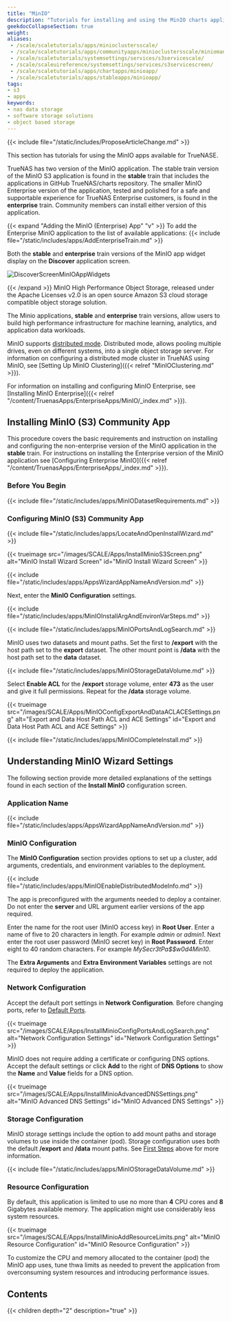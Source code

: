 ```yaml
---
title: "MinIO"
description: "Tutorials for installing and using the MinIO charts application available in the stable train in TrueNAS SCALE."
geekdocCollapseSection: true
weight:
aliases: 
 - /scale/scaletutorials/apps/minioclustersscale/
 - /scale/scaletutorials/apps/communityapps/minioclustersscale/miniomanualupdate/
 - /scale/scaletutorials/systemsettings/services/s3servicescale/
 - /scale/scaleuireference/systemsettings/services/s3servicescreen/
 - /scale/scaletutorials/apps/chartapps/minioapp/
 - /scale/scaletutorials/apps/stableapps/minioapp/
tags:
- s3
- apps
keywords:
- nas data storage
- software storage solutions
- object based storage
---
```



{{< include file="/static/includes/ProposeArticleChange.md" >}}

This section has tutorials for using the MinIO apps available for TrueNASE.

TrueNAS has two version of the MinIO application.
The stable train version of the MinIO S3 application is found in the **stable** train that includes the applications in GitHub TrueNAS/charts repository.
The smaller MinIO Enterprise version of the application, tested and polished for a safe and supportable experience for TrueNAS Enterprise customers, is found in the **enterprise** train.
Community members can install either version of this application.

{{< expand "Adding the MinIO (Enterprise) App" "v" >}}
To add the Enterprise MinIO application to the list of available applications: 
{{< include file="/static/includes/apps/AddEnterpriseTrain.md" >}}

Both the **stable** and **enterprise** train versions of the MinIO app widget display on the **Discover** application screen.

![DiscoverScreenMinIOAppWidgets](/images/SCALE/Apps/DiscoverScreenMinIOAppWidgets.png "MinioApp Widgets")

{{< /expand >}}
MinIO High Performance Object Storage, released under the Apache Licenses v2.0 is an open source Amazon S3 cloud storage compatible object storage solution.

The Minio applications, **stable** and **enterprise** train versions, allow users to build high performance infrastructure for machine learning, analytics, and application data workloads.

MinIO supports [distributed mode](https://min.io/docs/minio/kubernetes/upstream/index.html?ref=docs-redirect).
Distributed mode, allows pooling multiple drives, even on different systems, into a single object storage server.
For information on configuring a distributed mode cluster in TrueNAS using MinIO, see [Setting Up MinIO Clustering]({{< relref "MinIOClustering.md" >}}).

For information on installing and configuring MinIO Enterprise, see [Installing MinIO Enterprise]({{< relref "/content/TruenasApps/EnterpriseApps/MinIO/_index.md" >}}).

## Installing MinIO (S3) Community App
This procedure covers the basic requirements and instruction on installing and configuring the non-enterprise version of the MinIO application in the **stable** train.
For instructions on installing the Enterprise version of the MinIO application see [Configuring
Enterprise MinIO]({{< relref "/content/TruenasApps/EnterpriseApps/_index.md" >}}).

### Before You Begin

{{< include file="/static/includes/apps/MinIODatasetRequirements.md" >}}

### Configuring MinIO (S3) Community App

{{< include file="/static/includes/apps/LocateAndOpenInstallWizard.md" >}}

{{< trueimage src="/images/SCALE/Apps/InstallMinioS3Screen.png" alt="MinIO Install Wizard Screen" id="MinIO Install Wizard Screen" >}}

{{< include file="/static/includes/apps/AppsWizardAppNameAndVersion.md" >}}

Next, enter the **MinIO Configuration** settings.

{{< include file="/static/includes/apps/MinIOInstallArgAndEnvironVarSteps.md" >}}

{{< include file="/static/includes/apps/MinIOPortsAndLogSearch.md" >}}

MinIO uses two datasets and mount paths. Set the first to **/export** with the host path set to the **export** dataset.
The other mount point is **/data** with the host path set to the **data** dataset.

{{< include file="/static/includes/apps/MinIOStorageDataVolume.md" >}}

Select **Enable ACL** for the **/export** storage volume, enter **473** as the user and give it full permissions.
Repeat for the **/data** storage volume.

{{< trueimage src="/images/SCALE/Apps/MinIOConfigExportAndDataACLACESettings.png" alt="Export and Data Host Path ACL and ACE Settings" id="Export and Data Host Path ACL and ACE Settings" >}}

{{< include file="/static/includes/apps/MinIOCompleteInstall.md" >}}


## Understanding MinIO Wizard Settings
The following section provide more detailed explanations of the settings found in each section of the **Install MinIO** configuration screen.

### Application Name

{{< include file="/static/includes/apps/AppsWizardAppNameAndVersion.md" >}}

### MinIO Configuration
The **MinIO Configuration** section provides options to set up a cluster, add arguments, credentials, and environment variables to the deployment.

{{< include file="/static/includes/apps/MinIOEnableDistributedModeInfo.md" >}}

The app is preconfigured with the arguments needed to deploy a container. Do not enter the **server** and URL argument earlier versions of the app required.

Enter the name for the root user (MinIO access key) in **Root User**. Enter a name of five to 20 characters in length. For example *admin* or *admin1*.
Next enter the root user password (MinIO secret key) in **Root Password**. Enter eight to 40 random characters. For example *MySecr3tPa$$w0d4Min10*.

The **Extra Arguments** and **Extra Environment Variables** settings are not required to deploy the application.

### Network Configuration
Accept the default port settings in **Network Configuration**.
Before changing ports, refer to [Default Ports](https://www.truenas.com/docs/references/defaultports/).

{{< trueimage src="/images/SCALE/Apps/InstallMinioConfigPortsAndLogSearch.png" alt="Network Configuration Settings" id="Network Configuration Settings" >}}

MinIO does not require adding a certificate or configuring DNS options.
Accept the default settings or click **Add** to the right of **DNS Options** to show the **Name** and **Value** fields for a DNS option.

{{< trueimage src="/images/SCALE/Apps/InstallMinioAdvancedDNSSettings.png" alt="MinIO Advanced DNS Settings" id="MinIO Advanced DNS Settings" >}}

### Storage Configuration
MinIO storage settings include the option to add mount paths and storage volumes to use inside the container (pod).
Storage configuration uses both the default **/export** and **/data** mount paths. See [First Steps](#before-you-begin) above for more information.

{{< include file="/static/includes/apps/MinIOStorageDataVolume.md" >}}

### Resource Configuration
By default, this application is limited to use no more than **4** CPU cores and **8** Gigabytes available memory.
The application might use considerably less system resources.

{{< trueimage src="/images/SCALE/Apps/InstallMinioAddResourceLimits.png" alt="MinIO Resource Configuration" id="MinIO Resource Configuration" >}}

To customize the CPU and memory allocated to the container (pod) the MinIO app uses, tune thwa limits as needed to prevent the application from overconsuming system resources and introducing performance issues.

<div class="noprint">

## Contents

{{< children depth="2" description="true" >}}

</div>
